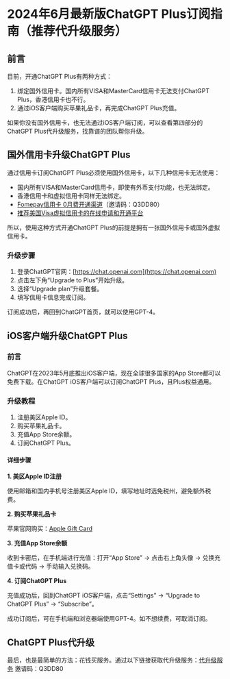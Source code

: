 # 2024年6月最新版ChatGPT Plus订阅指南（推荐代升级服务）

## 前言

目前，开通ChatGPT Plus有两种方式：

1. 绑定国外信用卡。国内所有VISA和MasterCard信用卡无法支付ChatGPT Plus，香港信用卡也不行。
2. 通过iOS客户端购买苹果礼品卡，再完成ChatGPT Plus充值。

如果你没有国外信用卡，也无法通过iOS客户端订阅，可以查看第四部分的ChatGPT Plus代升级服务，找靠谱的团队帮你升级。

## 国外信用卡升级ChatGPT Plus

通过信用卡订阅ChatGPT Plus必须使用国外信用卡，以下几种信用卡无法使用：

- 国内所有VISA和MasterCard信用卡，即使有外币支付功能，也无法绑定。
- 香港信用卡和虚拟信用卡同样无法绑定。
- [Fomepay信用卡 0月费开通渠道](https://gpt.fomepay.com/#/pages/login/index?d=Q3DD80)（邀请码：Q3DD80）
- [推荐美国Visa虚拟信用卡的在线申请和开通平台](https://github.com/etwater280/VisaCard)

所以，使用这种方式开通ChatGPT Plus的前提是拥有一张国外信用卡或国外虚拟信用卡。

### 升级步骤

1. 登录ChatGPT官网：[https://chat.openai.com](https://chat.openai.com)
2. 点击左下角“Upgrade to Plus”开始升级。
3. 选择“Upgrade plan”升级套餐。
4. 填写信用卡信息完成订阅。

订阅成功后，再回到ChatGPT首页，就可以使用GPT-4。

## iOS客户端升级ChatGPT Plus

### 前言

ChatGPT在2023年5月底推出iOS客户端，现在全球很多国家的App Store都可以免费下载。在ChatGPT iOS客户端可以订阅ChatGPT Plus，且Plus权益通用。

### 升级教程

1. 注册美区Apple ID。
2. 购买苹果礼品卡。
3. 充值App Store余额。
4. 订阅ChatGPT Plus。

#### 详细步骤

**1. 美区Apple ID注册**

使用邮箱和国内手机号注册美区Apple ID，填写地址时选免税州，避免额外税费。

**2. 购买苹果礼品卡**

苹果官网购买：[Apple Gift Card](https://www.apple.com/shop/buy-giftcard/giftcard)

**3. 充值App Store余额**

收到卡密后，在手机端进行充值：打开“App Store” -> 点击右上角头像 -> 兑换充值卡或代码 -> 手动输入兑换码。

**4. 订阅ChatGPT Plus**

充值成功后，回到ChatGPT iOS客户端，点击“Settings” -> “Upgrade to ChatGPT Plus” -> “Subscribe”。

成功订阅后，可在手机端和浏览器端使用GPT-4。如不想续费，可取消订阅。

## ChatGPT Plus代升级

最后，也是最简单的方法：花钱买服务。通过以下链接获取代升级服务：[代升级服务](https://gpt.fomepay.com/#/pages/login/index?d=Q3DD80) 邀请码：Q3DD80
